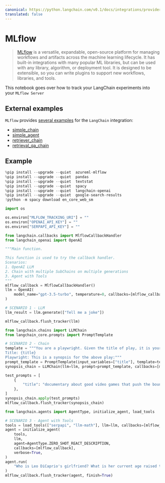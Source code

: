 ```yaml
---
canonical: https://python.langchain.com/v0.1/docs/integrations/providers/mlflow_tracking
translated: false
---
```


# MLflow

>[MLflow](https://www.mlflow.org/docs/latest/what-is-mlflow) is a versatile, expandable, open-source platform for managing workflows and artifacts across the machine learning lifecycle. It has built-in integrations with many popular ML libraries, but can be used with any library, algorithm, or deployment tool. It is designed to be extensible, so you can write plugins to support new workflows, libraries, and tools.

This notebook goes over how to track your LangChain experiments into your `MLflow Server`

## External examples

`MLflow` provides [several examples](https://github.com/mlflow/mlflow/tree/master/examples/langchain) for the `LangChain` integration:
- [simple_chain](https://github.com/mlflow/mlflow/blob/master/examples/langchain/simple_chain.py)
- [simple_agent](https://github.com/mlflow/mlflow/blob/master/examples/langchain/simple_agent.py)
- [retriever_chain](https://github.com/mlflow/mlflow/blob/master/examples/langchain/retriever_chain.py)
- [retrieval_qa_chain](https://github.com/mlflow/mlflow/blob/master/examples/langchain/retrieval_qa_chain.py)

## Example

```python
%pip install --upgrade --quiet  azureml-mlflow
%pip install --upgrade --quiet  pandas
%pip install --upgrade --quiet  textstat
%pip install --upgrade --quiet  spacy
%pip install --upgrade --quiet  langchain-openai
%pip install --upgrade --quiet  google-search-results
!python -m spacy download en_core_web_sm
```

```python
import os

os.environ["MLFLOW_TRACKING_URI"] = ""
os.environ["OPENAI_API_KEY"] = ""
os.environ["SERPAPI_API_KEY"] = ""
```

```python
from langchain.callbacks import MlflowCallbackHandler
from langchain_openai import OpenAI
```

```python
"""Main function.

This function is used to try the callback handler.
Scenarios:
1. OpenAI LLM
2. Chain with multiple SubChains on multiple generations
3. Agent with Tools
"""
mlflow_callback = MlflowCallbackHandler()
llm = OpenAI(
    model_name="gpt-3.5-turbo", temperature=0, callbacks=[mlflow_callback], verbose=True
)
```

```python
# SCENARIO 1 - LLM
llm_result = llm.generate(["Tell me a joke"])

mlflow_callback.flush_tracker(llm)
```

```python
from langchain.chains import LLMChain
from langchain_core.prompts import PromptTemplate
```

```python
# SCENARIO 2 - Chain
template = """You are a playwright. Given the title of play, it is your job to write a synopsis for that title.
Title: {title}
Playwright: This is a synopsis for the above play:"""
prompt_template = PromptTemplate(input_variables=["title"], template=template)
synopsis_chain = LLMChain(llm=llm, prompt=prompt_template, callbacks=[mlflow_callback])

test_prompts = [
    {
        "title": "documentary about good video games that push the boundary of game design"
    },
]
synopsis_chain.apply(test_prompts)
mlflow_callback.flush_tracker(synopsis_chain)
```

```python
from langchain.agents import AgentType, initialize_agent, load_tools
```

```python
# SCENARIO 3 - Agent with Tools
tools = load_tools(["serpapi", "llm-math"], llm=llm, callbacks=[mlflow_callback])
agent = initialize_agent(
    tools,
    llm,
    agent=AgentType.ZERO_SHOT_REACT_DESCRIPTION,
    callbacks=[mlflow_callback],
    verbose=True,
)
agent.run(
    "Who is Leo DiCaprio's girlfriend? What is her current age raised to the 0.43 power?"
)
mlflow_callback.flush_tracker(agent, finish=True)
```
